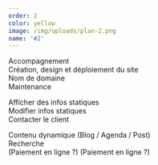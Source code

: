 ```yaml
---
order: 2
color: yellow
image: /img/uploads/plan-2.png
name: '#2'
---
```

Accompagnement  
Création, design et déploiement du site  
Nom de domaine  
Maintenance

Afficher des infos statiques  
Modifier infos statiques  
Contacter le client

Contenu dynamique (Blog / Agenda / Post)  
Recherche  
(Paiement en ligne ?) (Paiement en ligne ?)
